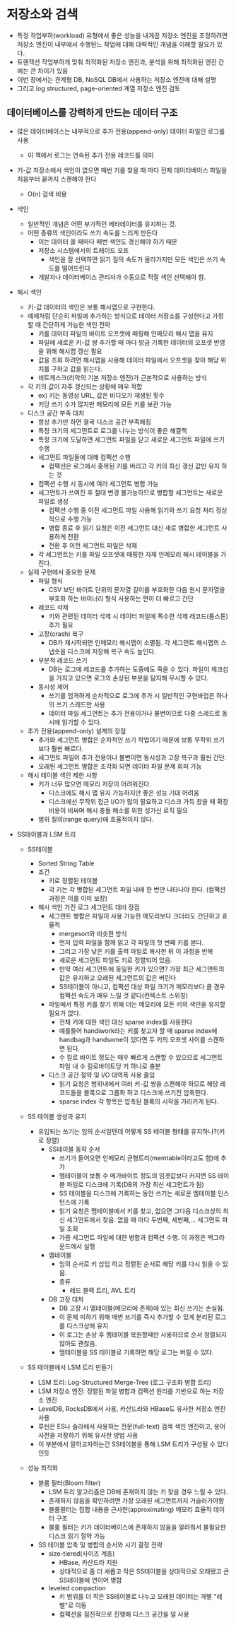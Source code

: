 # 저장소와 검색

- 특정 작업부하(workload) 유형에서 좋은 성능을 내게끔 저장소 엔진을 조정하려면 저장소 엔진이 내부에서 수행된느 작업에 대해 대략적인 개념을 이해할 필요가 있다.
- 트랜잭션 작업부하게 맞춰 최적화된 저장소 엔진과, 분석을 위해 최적화된 엔진 간에는 큰 차이가 있음
- 이번 장에서는 관계형 DB, NoSQL DB에서 사용하는 저장소 엔진에 대해 설명
- 그리고 log structured, page-oriented 계열 저장소 엔진 검토

## 데이터베이스를 강력하게 만드는 데이터 구조
- 많은 데이터베이스는 내부적으로 추가 전용(append-only) 데이터 파일인 로그를 사용
    - 이 책에서 로그는 연속된 추가 전용 레코드를 의미
- 키-값 저장소에서 색인이 없으면 매번 키를 찾을 때 마다 전체 데이터베이스 파일을 처음부터 끝까지 스캔해야 한다
    - O(n) 검색 비용
- 색인
    - 일반적인 개념은 어떤 부가적인 메타데이터를 유지하는 것. 
    - 어떤 종류의 색인이라도 쓰기 속도를 느리게 만든다 
        - 이는 데이터 쓸 때마다 매번 색인도 갱신해야 하기 때문
        - 저장소 시스템에서의 트레이드 오프
            - 색인을 잘 선택하면 읽기 질의 속도가 올라가지만 모든 색인은 쓰기 속도를 떨어뜨린다
        - 개발자나 데이터베이스 관리자가 수동으로 적절 색인 선택해야 함.
    
- 해시 색인
    - 키-값 데이터의 색인은 보통 해시맵으로 구현한다. 
    - 예제처럼 단순히 파일에 추가하는 방식으로 데이터 저장소를 구성한다고 가정할 때 간단하게 가능한 색인 전략
        - 키를 데이터 파일의 바이트 오프셋에 매핑해 인메모리 해시 맵을 유지
        - 파일에 새로운 키-값 쌍 추가할 때 마다 방금 기록한 데이터의 오프셋 반영을 위해 해시맵 갱신 필요
        - 값을 조회 하려면 해시맵을 사용해 데이터 파일에서 오프셋을 찾아 해당 위치를 구하고 값을 읽는다.
        - 비트캐스크(리악의 기본 저장소 엔진)가 근본적으로 사용하는 방식
    - 각 키의 값이 자주 갱신되는 상황에 매우 적합
        - ex) 키는 동영상 URL, 값은 비디오가 재생된 횟수
        - 키당 쓰기 수가 많지만 메모리에 모든 키를 보관 가능
    - 디스크 공간 부족 대처
        - 항상 추가만 하면 결국 디스크 공간 부족해짐
        - 특정 크기의 세그먼트로 로그를 나누는 방식이 좋은 해결책
        - 특정 크기에 도달하면 세그먼트 파일을 닫고 새로운 세그먼트 파일에 쓰기 수행
        - 세그먼트 파일들에 대해 컴팩션 수행
            - 컴팩션은 로그에서 중복된 키를 버리고 각 키의 최신 갱신 값만 유지 하는 것
        - 컴팩션 수행 시 동시에 여러 세그먼트 병합 가능
        - 세그먼트가 쓰여진 후 절대 변경 불가능하므로 병합할 세그먼트는 새로운 파일로 생성
            - 컴팩션 수행 중 이전 세그먼트 파일 사용해 읽기와 쓰기 요청 처리 정상적으로 수행 가능
            - 병합 종료 후 읽기 요청은 이전 세그먼트 대신 새로 병합한 세그먼트 사용하게 전환 
            - 전환 후 이전 세그먼트 파일은 삭제
        - 각 세그먼트는 키를 파일 오프셋에 매핑한 자체 인메모리 해시 테이블을 가진다. 
    - 실제 구현에서 중요한 문제
        - 파일 형식
            - CSV 보단 바이트 단위의 문자열 길이를 부호화한 다음 원시 문자열을 부호화 하는 바이너리 형식 사용하는 편이 더 빠르고 간단
        - 레코드 삭제
            - 키와 관련된 데이터 삭제 시 데이터 파일에 특수한 삭제 레코드(툼스톤) 추가 필요
        - 고장(crash) 복구
            - DB가 재시작되면 인메모리 해시맵이 소멸됨. 각 세그먼트 해시맵의 스냅숏을 디스크에 저장해 복구 속도 높인다.
        - 부분적 레코드 쓰기
            - DB는 로그에 레코드를 추가하는 도중에도 죽을 수 있다. 파일이 체크섬을 가지고 있으면 로그의 손상된 부분을 탐지해 무시할 수 있다.
        - 동시성 제어
            - 쓰기를 엄격하게 순차적으로 로그에 추가 시 일반적인 구현바업은 하나의 쓰기 스레드만 사용
            - 데이터 파일 세그먼트는 추가 전용이거나 불변이므로 다중 스레드로 동시에 읽기할 수 있다. 
    - 추가 전용(append-only) 설계의 장점
        - 추가와 세그먼트 병합은 순차적인 쓰기 작업이기 때문에 보통 무작위 쓰기보다 훨씬 빠르다. 
        - 세그먼트 파일이 추가 전용이나 불변이면 동시성과 고장 복구과 훨씬 간단. 
        - 오래된 세그먼트 병합은 조각화 되면 데이터 파일 문제 회피 가능
    - 해시 테이블 색인 제한 사항
        - 키가 너무 많으면 메모리 저장이 어려워진다.
            - 디스크에도 해시 맵 유지 가능하지만 좋은 성능 기대 어려움
            - 디스크에선 무작위 접근 I/O가 많이 필요하고 디스크 가득 찼을 때 확장 비용이 비싸며 해시 충돌 해소를 위한 성가신 로직 필요
        - 범위 질의(range query)에 효율적이지 않다. 
    
- SS테이블과 LSM 트리
    - SS테이블
        - Sorted String Table
        - 조건 
            - 키로 정렬된 테이블
            - 각 키는 각 병합된 세그먼트 파일 내에 한 번만 나타나야 한다. (컴팩션 과정은 이를 이미 보장)
        - 해시 색인 가진 로그 세그먼트 대비 장점
            - 세그먼트 병합은 파일이 사용 가능한 메모리보다 크더라도 간단하고 효율적
                - mergesort와 비슷한 방식
                - 먼저 입력 파일을 함께 읽고 각 파일의 첫 번째 키를 본다. 
                - 그리고 가장 낮은 키를 출력 파일로 복사한 뒤 이 과정을 반복
                - 새로운 세그먼트 파일도 키로 정렬되어 있음.
                - 만약 여러 세그먼트에 동일한 키가 있으면? 가장 최근 세그먼트의 값은 유지하고 오래된 세그먼트의 값은 버린다
                - SS테이블이 아니고, 컴팩션 대상 파일 크기가 메모리보다 클 경우 컴팩션 속도가 매우 느릴 것 같다(컨텍스트 스위칭)
            - 파일에서 특정 키를 찾기 위해 더는 메모리에 모든 키의 색인을 유지할 필요가 없다.
                - 전체 키에 대한 색인 대신 sparse index를 사용한다 
                - 예를들어 handiwork라는 키를 찾고자 할 때 sparse index에 handbag과 handsome이 있다면 두 키의 오프셋 사이를 스캔하면 된다.
                - 수 킬로 바이트 정도는 매우 빠르게 스캔할 수 있으므로 세그먼트 파일 내 수 킬로바이트당 키 하나로 충분
            - 디스크 공간 절약 및 I/O 대역폭 사용 줄임
                - 읽기 요청은 범위내에서 여러 키-값 쌍을 스캔해야 하므로 해당 레코드들을 블록으로 그룹화 하고 디스크에 쓰기전 압축한다.
                - sparse index 각 항목은 압축된 블록의 시작을 가리키게 된다. 
    - SS 테이블 생성과 유지
        - 유입되는 쓰기는 임의 순서일텐데 어떻게 SS 테이블 형태를 유지하나?(키로 정렬)
            - SS테이블 동작 순서
                - 쓰기가 들어오면 인메모리 균형트리(memtable이라고도 함)에 추가
                - 멤테이블이 보통 수 메가바이트 정도의 임곗값보다 커지면 SS 테이블 파일로 디스크에 기록(DB의 가장 최신 세그먼트가 됨)
                - SS 테이블을 디스크에 기록하는 동안 쓰기는 새로운 멤테이블 인스턴스에 기록
                - 읽기 요청은 멤테이블에서 키를 찾고, 없으면 그다음 디스크상의 최신 세그먼트에서 찾음. 없을 때 마다 두번째, 세번째,... 세그먼트 파일 조회
                - 가끔 세그먼트 파일에 대한 병합과 컴팩션 수행. 이 과정은 백그라운드에서 실행 
            - 멤테이블
                - 임의 순서로 키 삽입 하고 정렬된 순서로 해당 키를 다시 읽을 수 있음.                
                - 종류
                  - 레드 블랙 트리, AVL 트리
            - DB 고장 대처
                - DB 고장 시 멤테이블(메모리에 존재)에 있는 최신 쓰기는 손실됨.
                - 이 문제 피하기 위해 매번 쓰기를 즉시 추가할 수 있게 분리된 로그를 디스크상에 유지
                - 이 로그는 손상 후 멤테이블 복원할때만 사용하므로 순서 정렬되지 않아도 괜찮음.
                - 멤테이블을 SS 테이블로 기록하면 해당 로그는 버릴 수 있다.
    - SS 테이블에서 LSM 트리 만들기
        - LSM 트리: Log-Structured Merge-Tree (로그 구조화 병합 트리)
        - LSM 저장소 엔진: 정렬된 파일 병합과 컴팩션 원리를 기반으로 하는 저장소 엔진
        - LevelDB, RocksDB에서 사용, 카산드라와 HBase도 유사한 저장소 엔진 사용
        - 루씬은 ES나 솔라에서 사용하는 전문(full-text) 검색 색인 엔진이고, 용어 사전을 저장하기 위해 유사한 방법 사용
        - 이 부분에서 말하고자하는건 SS테이블을 통해 LSM 트리가 구성될 수 있다인듯
        
    - 성능 최적화
        - 블룸 필터(Bloom filter)
            - LSM 트리 알고리즘은 DB에 존재하지 않는 키 찾을 경우 느릴 수 있다.
            - 존재하지 않음을 확인하려면 가장 오래된 세그먼트까지 거슬러가야함
            - 블룸필터는 집합 내용을 근사한(approximating) 메모리 효율적 데이터 구조
            - 블룸 필터는 키가 데이터베이스에 존재하지 않음을 알려줘서 불필요한 디스크 읽기 절약 가능
        - SS 테이블 압축 및 병합의 순서와 시기 결정 전략
            - size-tiered(사이즈 계층)
                - HBase, 카산드라 지원
                - 상대적으로 좀 더 새롭고 작은 SS테이블을 상대적으로 오래됐고 큰 SS테이블에 연이어 병합
            - leveled compaction
                - 키 범위를 더 작은 SS테이블로 나누고 오래된 데이터는 개별 "레벨"로 이동
                - 컴팩션을 점진적으로 진행해 디스크 공간을 덜 사용
            
                    


